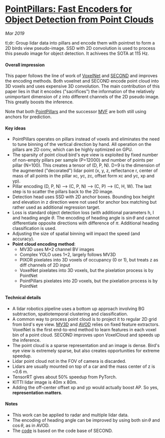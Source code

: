 # [PointPillars: Fast Encoders for Object Detection from Point Clouds](https://arxiv.org/abs/1812.05784)

_Mar 2019_

tl;dr: Group lidar data into pillars and encode them with pointnet to form a 2D birds view pseudo-image. SSD with 2D convolution is used to process this pseudo image for object detection. It achivees the SOTA at 115 Hz.

#### Overall impression
This paper follows the line of work of [VoxelNet](voxelnet.md) and [SECOND](second.md) and improves the encoding methods. Both voxelnet and SECOND encode point cloud into 3D voxels and uses expensive 3D convolution. The main contribution of this paper lies in that it encodes ("sacrifices") the information of the relatively unimportant dimension of z into different channels of the 2D pseudo image. This greatly boosts the inference.

Note that both [PointPillars](point_pillars.md) and the successor [MVF](mvf.md) are both still using anchors for prediction.

#### Key ideas
- PointPillars operates on pillars instead of voxels and eliminates the need to tune binning of the vertical direction by hand. All operation on the pillars are 2D conv, which can be highly optimized on GPU.
- The sparsity of point cloud bird's eye view is exploited by fixed number of non-empty pillars per sample (P=12000) and number of points per pillar (N=100). This creates a tensor of (D, P, N). D=9 is the dimension of the augmented ("decorated") lidar point (x, y, z, reflectance r, center of mass of all points in the pillar xc, yc, zc, offset form xc and yc, xp and yp).
- Pillar encoding (D, P, N) --> (C, P, N) --> (C, P) --> (C, H, W). The last step is to scatter the pillars back to the 2D image. 
- Detection head uses SSD with 2D anchor boxes. Bounding box height and elevation in z direction were not used for anchor box matching but rather used as additional regression target. 
- Loss is standard object detection loss (with additional parameters h, l and heading angle $\theta$. The encoding of heading angle is $\sin\theta$ and cannot differentiate opposite directions with difference of $\pi$. Additional heading classification is used.
- Adjusting the size of spatial binning will impact the speed (and accuracy).
- **Point cloud encoding method**:
	- MV3D uses M+2 channel BV images
	- Complex YOLO uses 1+2, largely follows MV3D
	- PIXOR pixelates into 3D voxels of occupancy (0 or 1), but treats z as diff channels of 2D input
	- VoxelNet pixelates into 3D voxels, but the pixelation process is by PointNet
	- PointPillars pixelates into 2D voxels, but the pixelation process is by PointNet

#### Technical details
- A lidar robotics pipeline uses a bottom up approach involving BG subtraction, spatiotemporal clustering and classification.
- A common way to process point cloud is to project it to regular 2D grid from bird's eye view. [MV3D](mv3d.md) and [AVOD](avod.md) relies on fixed feature extractors. VoxelNet is the first end-to-end method to learn features in each voxel bin of a point cloud. SECOND improves upon VoxelCloud and speeds up the inference. 
- The point cloud is a sparse representation and an image is dense. Bird's eye view is extremely sparse, but also creates opportunities for extreme speedup.
- Lidar point cloud not in the FOV of camera is discarded.
- Lidars are usually mounted on top of a car and the mass center of z is ~0.6 m.
- TensorRT gives about 50% speedup from PyTorch.
- KITTI lidar image is 40m x 80m.
- Adding the off-center offset xp and yp would actually boost AP. So yes, **representation matters**.

 
#### Notes
- This work can be applied to radar and multiple lidar data.
- The encoding of heading angle can be improved by using both $\sin\theta$ and $\cos\theta$, as in AVOD.
- The [code](https://github.com/nutonomy/second.pytorch) is based on the code base of SECOND. 